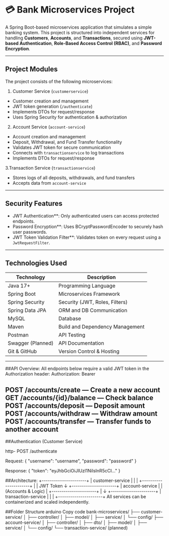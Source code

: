 # 💳 Bank Microservices Project

A Spring Boot-based microservices application that simulates a simple banking system. This project is structured into independent services for handling **Customers**, **Accounts**, and **Transactions**, secured using **JWT-based Authentication**, **Role-Based Access Control (RBAC)**, and **Password Encryption**.

---

## Project Modules

The project consists of the following microservices:

1. Customer Service (`customerservice`)
- Customer creation and management
- JWT token generation (`/authenticate`)
- Implements DTOs for request/response
- Uses Spring Security for authentication & authorization

2.  Account Service (`account-service`)
- Account creation and management
- Deposit, Withdrawal, and Fund Transfer functionality
- Validates JWT token for secure communication
- Connects with `transactionservice` to log transactions
- Implements DTOs for request/response

3.Transaction Service (`transactionservice`) 
- Stores logs of all deposits, withdrawals, and fund transfers
- Accepts data from `account-service`

---

## Security Features

- JWT Authentication**: Only authenticated users can access protected endpoints.
- Password Encryption**: Uses BCryptPasswordEncoder to securely hash user passwords.
- JWT Token Validation Filter**: Validates token on every request using a `JwtRequestFilter`.

---

## Technologies Used

| Technology       | Description                            |
|------------------|----------------------------------------|
| Java 17+         | Programming Language                   |
| Spring Boot      | Microservices Framework                |
| Spring Security  | Security (JWT, Roles, Filters)         |
| Spring Data JPA  | ORM and DB Communication               |
| MySQL            | Database                               |
| Maven            | Build and Dependency Management        |
| Postman          | API Testing                            |
| Swagger (Planned)| API Documentation                      |
| Git & GitHub     | Version Control & Hosting              |

---

##API Overview:
All endpoints below require a valid JWT token in the Authorization header:
Authorization: Bearer <token>

POST /accounts/create — Create a new account
GET /accounts/{id}/balance — Check balance
POST /accounts/deposit — Deposit amount
POST /accounts/withdraw — Withdraw amount
POST /accounts/transfer — Transfer funds to another account
-------------------------------------------------------------------------------------------------

##Authentication (Customer Service)

http-
POST /authenticate

Request:
{
  "username": "username",
  "password": "password"
}


Response:
{
  "token": "eyJhbGciOiJIUzI1NiIsInR5cCI..."
}


##Architecture:
                +----------------------+
                |  customer-service    |
                |                      |
                +----------------------+
                          |
                          | JWT Token
                          ↓
                +----------------------+
                |  account-service     |
                |  (Accounts & Logic)  |
                +----------------------+
                          |
                          ↓
                +----------------------+
                | transaction-service  |
                |                      |
                +----------------------+
All services can be containerized and scaled independently.



##Folder Structure
arduino
Copy code
bank-microservices/
├── customer-service/
│   ├── controller/
│   ├── model/
│   ├── service/
│   └── config/
├── account-service/
│   ├── controller/
│   ├── dto/
│   ├── model/
│   ├── service/
│   └── config/
└── transaction-service/ (planned)


